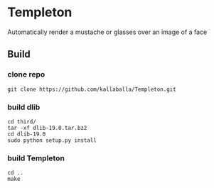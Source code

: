 # Templeton
Automatically render a mustache or glasses over an image of a face

## Build

### clone repo
    git clone https://github.com/kallaballa/Templeton.git
    
### build dlib
    cd third/
    tar -xf dlib-19.0.tar.bz2
    cd dlib-19.0
    sudo python setup.py install
    
### build Templeton
    cd ..
    make
    

